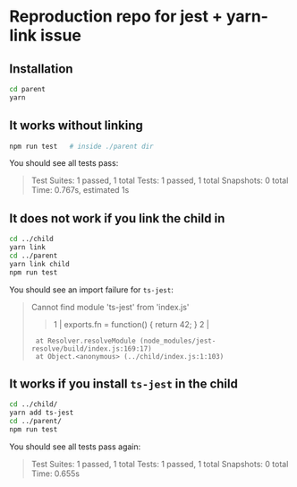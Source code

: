 # Reproduction repo for jest + yarn-link issue

## Installation

```sh
cd parent
yarn
```

## It works without linking

```sh
npm run test   # inside ./parent dir
```

You should see all tests pass:

> Test Suites: 1 passed, 1 total
> Tests:       1 passed, 1 total
> Snapshots:   0 total
> Time:        0.767s, estimated 1s

## It does not work if you link the child in

```sh
cd ../child
yarn link
cd ../parent
yarn link child
npm run test
```

You should see an import failure for `ts-jest`:

>    Cannot find module 'ts-jest' from 'index.js'
>
>    > 1 | exports.fn = function() { return 42; }
>      2 |
>
>      at Resolver.resolveModule (node_modules/jest-resolve/build/index.js:169:17)
>      at Object.<anonymous> (../child/index.js:1:103)


## It works if you install `ts-jest` in the child

```sh
cd ../child/
yarn add ts-jest
cd ../parent/
npm run test
```

You should see all tests pass again:

> Test Suites: 1 passed, 1 total
> Tests:       1 passed, 1 total
> Snapshots:   0 total
> Time:        0.655s
